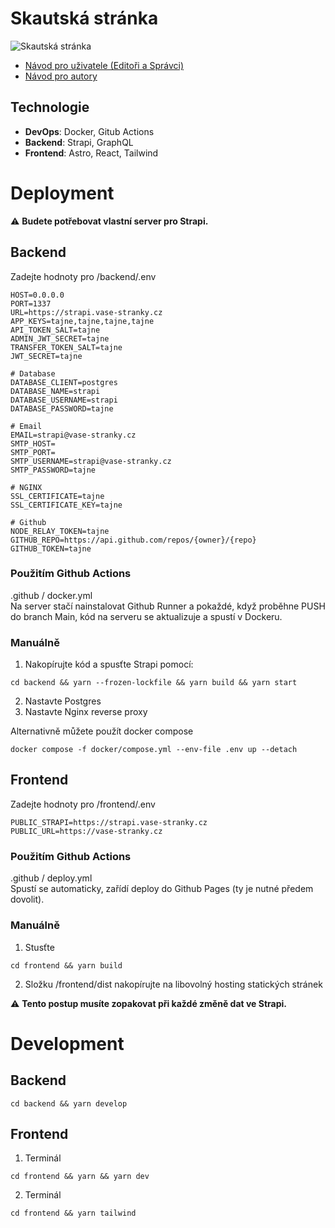 # Skautská stránka

![Skautská stránka](https://user-images.githubusercontent.com/57263460/237047478-bb24c712-0ce1-4b6c-9c02-e19a863a72ce.jpg)

- [Návod pro uživatele (Editoři a Správci)](https://github.com/Michal124/scout-website/blob/master/N%C3%A1vod%20pro%20u%C5%BEivatele.md)
- [Návod pro autory](https://github.com/Michal124/scout-website/blob/master/N%C3%A1vod%20pro%20autory.md)

## Technologie

- **DevOps**: Docker, Gitub Actions
- **Backend**: Strapi, GraphQL
- **Frontend**: Astro, React, Tailwind

# Deployment

:warning: **Budete potřebovat vlastní server pro Strapi.**

## Backend

Zadejte hodnoty pro /backend/.env

```
HOST=0.0.0.0
PORT=1337
URL=https://strapi.vase-stranky.cz
APP_KEYS=tajne,tajne,tajne,tajne
API_TOKEN_SALT=tajne
ADMIN_JWT_SECRET=tajne
TRANSFER_TOKEN_SALT=tajne
JWT_SECRET=tajne

# Database
DATABASE_CLIENT=postgres
DATABASE_NAME=strapi
DATABASE_USERNAME=strapi
DATABASE_PASSWORD=tajne

# Email
EMAIL=strapi@vase-stranky.cz
SMTP_HOST=
SMTP_PORT=
SMTP_USERNAME=strapi@vase-stranky.cz
SMTP_PASSWORD=tajne

# NGINX
SSL_CERTIFICATE=tajne
SSL_CERTIFICATE_KEY=tajne

# Github
NODE_RELAY_TOKEN=tajne
GITHUB_REPO=https://api.github.com/repos/{owner}/{repo}
GITHUB_TOKEN=tajne
```

### Použitím Github Actions

.github / docker.yml<br />
Na server stačí nainstalovat Github Runner a pokaždé, když proběhne PUSH do branch Main, kód na serveru se aktualizuje a spustí v Dockeru.

### Manuálně

1. Nakopírujte kód a spusťte Strapi pomocí:

```
cd backend && yarn --frozen-lockfile && yarn build && yarn start
```

2. Nastavte Postgres
3. Nastavte Nginx reverse proxy

Alternativně můžete použít docker compose

```
docker compose -f docker/compose.yml --env-file .env up --detach
```

## Frontend

Zadejte hodnoty pro /frontend/.env

```
PUBLIC_STRAPI=https://strapi.vase-stranky.cz
PUBLIC_URL=https://vase-stranky.cz
```

### Použitím Github Actions

.github / deploy.yml<br />
Spustí se automaticky, zařídí deploy do Github Pages (ty je nutné předem dovolit).

### Manuálně

1. Stusťte

```
cd frontend && yarn build
```

2. Složku /frontend/dist nakopírujte na libovolný hosting statických stránek

:warning: **Tento postup musíte zopakovat při každé změně dat ve Strapi.**

# Development

## Backend

```
cd backend && yarn develop
```

## Frontend

1. Terminál

```
cd frontend && yarn && yarn dev
```

2. Terminál

```
cd frontend && yarn tailwind
```
